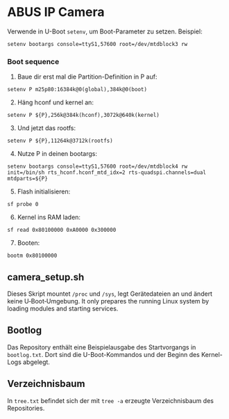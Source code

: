 # ABUS IP Camera

Verwende in U-Boot `setenv`, um Boot-Parameter zu setzen. Beispiel:

```
setenv bootargs console=ttyS1,57600 root=/dev/mtdblock3 rw
```

### Boot sequence

1) Baue dir erst mal die Partition-Definition in P auf:
```
setenv P m25p80:16384k@0(global),384k@0(boot)
```
2) Häng hconf und kernel an:
```
setenv P ${P},256k@384k(hconf),3072k@640k(kernel)
```
3) Und jetzt das rootfs:
```
setenv P ${P},11264k@3712k(rootfs)
```
4) Nutze P in deinen bootargs:
```
setenv bootargs console=ttyS1,57600 root=/dev/mtdblock4 rw init=/bin/sh rts_hconf.hconf_mtd_idx=2 rts-quadspi.channels=dual mtdparts=${P}
```
5) Flash initialisieren:
```
sf probe 0
```
6) Kernel ins RAM laden:
```
sf read 0x80100000 0xA0000 0x300000
```
7) Booten:
```
bootm 0x80100000
```

## camera_setup.sh

Dieses Skript mountet `/proc` und `/sys`, legt Gerätedateien an und ändert keine U‑Boot‑Umgebung. It only prepares the running Linux system by loading modules and starting services.

## Bootlog

Das Repository enthält eine Beispielausgabe des Startvorgangs in `bootlog.txt`. Dort sind die U-Boot-Kommandos und der Beginn des Kernel-Logs abgelegt.

## Verzeichnisbaum

In `tree.txt` befindet sich der mit `tree -a` erzeugte Verzeichnisbaum des Repositories.
